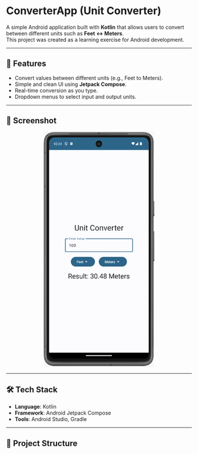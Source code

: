 # ConverterApp (Unit Converter)

A simple Android application built with **Kotlin** that allows users to convert between different units such as **Feet ↔ Meters**.  
This project was created as a learning exercise for Android development.

---

## 🚀 Features
- Convert values between different units (e.g., Feet to Meters).
- Simple and clean UI using **Jetpack Compose**.
- Real-time conversion as you type.
- Dropdown menus to select input and output units.

---

## 📸 Screenshot
<div align="center">
  <img src="assets/screenshot.png" alt="Unit Converter Screenshot" width="300"/>
</div>

---

## 🛠️ Tech Stack
- **Language**: Kotlin
- **Framework**: Android Jetpack Compose
- **Tools**: Android Studio, Gradle

---

## 📂 Project Structure
